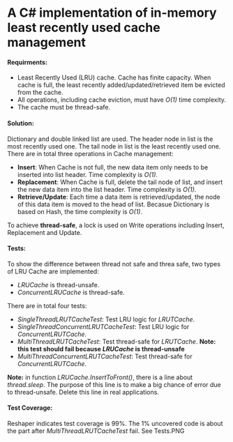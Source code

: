 # A C# implementation of in-memory least recently used cache management

#### Requirments:
- Least Recently Used (LRU) cache. Cache has finite capacity. When cache is full,  the least recently added/updated/retrieved item be evicted from the cache.
- All operations, including cache eviction, must have _O(1)_ time complexity.
- The cache must be thread-safe.

#### Solution:
Dictionary and double linked list are used. The header node in list is the most recently used one. The tail node in list is the least recently used one. There are in total three operations in Cache management:

- **Insert**: When Cache is not full, the new data item only needs to be inserted into list header. Time complexity is _O(1)_. 
- **Replacement**: When Cache is full, delete the tail node of list, and insert the new data item into the list header. Time complexity is _O(1)_.
- **Retrieve/Update**: Each time a data item is retrieved/updated, the node of this data item is moved to the head of list. Becasue Dictionary is based on Hash, the time complexity is _O(1)_.

To achieve **thread-safe**, a lock is used on Write operations including Insert, Replacement and Update.

#### Tests:
To show the difference between thread not safe and threa safe, two types of LRU Cache are implemented:
- _LRUCache_ is thread-unsafe.
- _ConcurrentLRUCache_ is thread-safe.

There are in total four tests:
- _SingleThreadLRUTCacheTest_: Test LRU logic for _LRUTCache_.
- _SingleThreadConcurrentLRUTCacheTest_: Test LRU logic for _ConcurrentLRUTCache_.
- _MultiThreadLRUTCacheTest_: Test thread-safe for _LRUTCache_. **Note: this test should fail because _LRUCache_ is thread-unsafe**
- _MultiThreadConcurrentLRUTCacheTest_: Test thread-safe for _ConcurrentLRUTCache_.


**Note:** in function _LRUCache.InsertToFront()_, there is a line about _thread.sleep_. The purpose of this line is to make a big chance of error due to thread-unsafe. Delete this line in real applications.

#### Test Coverage:
Reshaper indicates test coverage is 99%. 
The 1% uncovered code is about the part after _MultiThreadLRUTCacheTest_ fail.
See Tests.PNG
